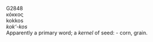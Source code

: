 <body>
  <p>G2848<br>  κόκκος  <br> kokkos  <br><i>kok‘-kos </i><br>Apparently a primary word; a <i>kernel</i> of seed: - corn, grain.<br></p>
 </body>